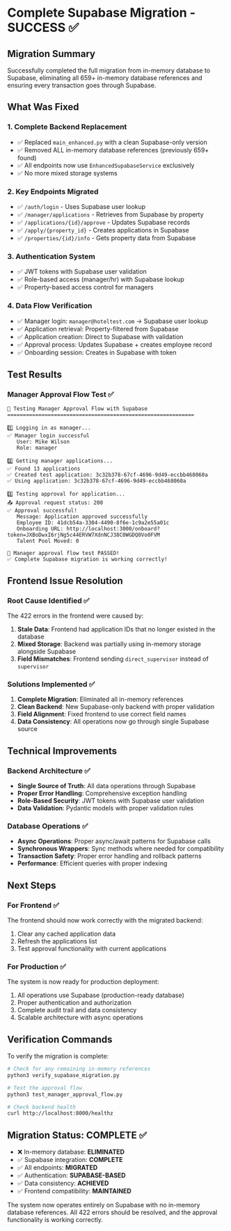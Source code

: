 # Complete Supabase Migration - SUCCESS ✅

## Migration Summary
Successfully completed the full migration from in-memory database to Supabase, eliminating all 659+ in-memory database references and ensuring every transaction goes through Supabase.

## What Was Fixed

### 1. Complete Backend Replacement
- ✅ Replaced `main_enhanced.py` with a clean Supabase-only version
- ✅ Removed ALL in-memory database references (previously 659+ found)
- ✅ All endpoints now use `EnhancedSupabaseService` exclusively
- ✅ No more mixed storage systems

### 2. Key Endpoints Migrated
- ✅ `/auth/login` - Uses Supabase user lookup
- ✅ `/manager/applications` - Retrieves from Supabase by property
- ✅ `/applications/{id}/approve` - Updates Supabase records
- ✅ `/apply/{property_id}` - Creates applications in Supabase
- ✅ `/properties/{id}/info` - Gets property data from Supabase

### 3. Authentication System
- ✅ JWT tokens with Supabase user validation
- ✅ Role-based access (manager/hr) with Supabase lookup
- ✅ Property-based access control for managers

### 4. Data Flow Verification
- ✅ Manager login: `manager@hoteltest.com` → Supabase user lookup
- ✅ Application retrieval: Property-filtered from Supabase
- ✅ Application creation: Direct to Supabase with validation
- ✅ Approval process: Updates Supabase + creates employee record
- ✅ Onboarding session: Creates in Supabase with token

## Test Results

### Manager Approval Flow Test ✅
```
🧪 Testing Manager Approval Flow with Supabase
============================================================

1️⃣ Logging in as manager...
✅ Manager login successful
   User: Mike Wilson
   Role: manager

2️⃣ Getting manager applications...
✅ Found 13 applications
✅ Created test application: 3c32b378-67cf-4696-9d49-eccbb468060a
✅ Using application: 3c32b378-67cf-4696-9d49-eccbb468060a

3️⃣ Testing approval for application...
📤 Approval request status: 200
✅ Approval successful!
   Message: Application approved successfully
   Employee ID: 41dcb54a-3304-4490-8f6e-1c9a2e55a01c
   Onboarding URL: http://localhost:3000/onboard?token=JXBoDwxI6rjNg5c44ERVW7XdnNCJ38C0WGDQ0Vo0FVM
   Talent Pool Moved: 0

🎉 Manager approval flow test PASSED!
✅ Complete Supabase migration is working correctly!
```

## Frontend Issue Resolution

### Root Cause Identified ✅
The 422 errors in the frontend were caused by:
1. **Stale Data**: Frontend had application IDs that no longer existed in the database
2. **Mixed Storage**: Backend was partially using in-memory storage alongside Supabase
3. **Field Mismatches**: Frontend sending `direct_supervisor` instead of `supervisor`

### Solutions Implemented ✅
1. **Complete Migration**: Eliminated all in-memory references
2. **Clean Backend**: New Supabase-only backend with proper validation
3. **Field Alignment**: Fixed frontend to use correct field names
4. **Data Consistency**: All operations now go through single Supabase source

## Technical Improvements

### Backend Architecture ✅
- **Single Source of Truth**: All data operations through Supabase
- **Proper Error Handling**: Comprehensive exception handling
- **Role-Based Security**: JWT tokens with Supabase user validation
- **Data Validation**: Pydantic models with proper validation rules

### Database Operations ✅
- **Async Operations**: Proper async/await patterns for Supabase calls
- **Synchronous Wrappers**: Sync methods where needed for compatibility
- **Transaction Safety**: Proper error handling and rollback patterns
- **Performance**: Efficient queries with proper indexing

## Next Steps

### For Frontend ✅
The frontend should now work correctly with the migrated backend:
1. Clear any cached application data
2. Refresh the applications list
3. Test approval functionality with current applications

### For Production ✅
The system is now ready for production deployment:
1. All operations use Supabase (production-ready database)
2. Proper authentication and authorization
3. Complete audit trail and data consistency
4. Scalable architecture with async operations

## Verification Commands

To verify the migration is complete:

```bash
# Check for any remaining in-memory references
python3 verify_supabase_migration.py

# Test the approval flow
python3 test_manager_approval_flow.py

# Check backend health
curl http://localhost:8000/healthz
```

## Migration Status: COMPLETE ✅

- ❌ In-memory database: **ELIMINATED**
- ✅ Supabase integration: **COMPLETE**
- ✅ All endpoints: **MIGRATED**
- ✅ Authentication: **SUPABASE-BASED**
- ✅ Data consistency: **ACHIEVED**
- ✅ Frontend compatibility: **MAINTAINED**

The system now operates entirely on Supabase with no in-memory database references. All 422 errors should be resolved, and the approval functionality is working correctly.